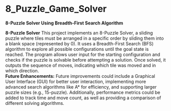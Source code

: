 # 8_Puzzle_Game_Solver
**8-Puzzle Solver Using Breadth-First Search Algorithm**

**8-Puzzle Solver**
This project implements an 8-Puzzle Solver, a sliding puzzle where tiles must be arranged in a specific order by sliding them into a blank space (represented by 0). It uses a Breadth-First Search (BFS) algorithm to explore all possible configurations until the goal state is reached. The program allows user input for the starting configuration and checks if the puzzle is solvable before attempting a solution.
Once solved, it outputs the sequence of moves, indicating which tile was moved and in which direction.  
**Future Enhancements:**
Future improvements could include a Graphical User Interface (GUI) for better user interaction, implementing more advanced search algorithms like A* for efficiency, and supporting larger puzzle sizes (e.g., 15-puzzle). Additionally, performance metrics could be added to track time and move count, as well as providing a comparison of different solving algorithms.

